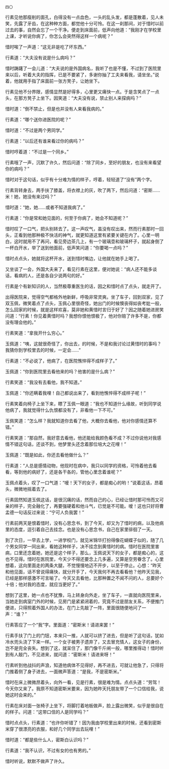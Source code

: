     四〇 

   行素见他那瘦削的面孔，白得没有一点血色，一头的乱头发，都是蓬散着，见人未笑，先露了牙齿，在这种种方面，都觉他十分可怜。在这一刹那间，对于惜时以前过去的事，自然会忘了一个干净。便走到床面前，低声向他道：“我刚才在学校里上课，才听说你病了，你怎么会突然得这样一个病呢？”

   惜时唉了一声道：“这无非是吃了坏东西。”

   行素道：“大夫没有说是什么病吗？”

   惜时踌躇了一会儿道：“大夫说的是外国病名，我听了也是不懂，不过到了医院里来以后，听着大夫的指挥，已是不要紧了，多谢你抽了工夫来看我，请坐坐。”说着，他就用手指了床面前一张方凳子，让她坐下。

   行素见他不分界限，感情显然是好得多，心里更又痛快一点。于是含笑点了一点头，在那方凳子上坐下。因笑道：“大夫没有说，禁止别人来探病吗？”

   惜时道：“倒不禁止，但是也并没有人来看我病的。”

   行素道：“哪个送你进医院的呢？”

   惜时道：“不过是两个男同学。”

   行素道：“以后还有谁来看过你的病吗？”

   惜时哼着道：“不过是一个同乡。”

   行素哦了一声，沉默了许久，然后问道：“除了同乡，至好的朋友，也没有来看望你的病吗？”

   惜时对于这句话，似乎有十分难为情的样子，哼着，轻轻道了“没有”两个字。

   行素背转身去，两手扶了膝盖，将衣襟上的灰，吹了两下，然后问道：“密斯……米！她，她没有来过吗？”

   惜时道：“她，她……或者不知道我病了。”

   行素道：“你是常和她见面的，何至于你病了，她会不知道呢？”

   惜时叹了一口气，把头别转去了。这一声叹气，虽没有叹出来，然而行素那时一回头，正看到他那种极不快活的神气，就更知道这里有紧要关键在内了。心里一明白，这时就用不了再问，看见旁边茶几上，有一个玻璃壶和玻璃杯子，就起身倒了一杯白开水，举了送到他面前，低声笑问道：“你要喝一点吗？”

   惜时点点头，她就将这杯开水，送到惜时嘴边，让他就在她手上喝了。

   又坐谈了一会，外国大夫来了，看见行素在这里，便对她说：“病人还不能多谈话，看病的人，还是各自少说两句的好。”

   行素是个有新知识的人，当然极尊重医生的话，因之和惜时点了点头，就走开了。

   出得医院来，觉得空气都格外地新鲜，呼吸非常灵爽。坐了车子，回到双家，见了双玉佩，微笑着点了点头，玉佩心里很奇怪，她出门的时候懊丧得如丧考妣一般，怎么回家的时候，就是这样欢喜，莫非她和黄惜时言归于好了？因之随着她进房笑问道：“行素！你见着黄惜时吗？我想你恨他恨极了，他对你赔了许多不是，你都没有理会他的。”

   行素笑道：“拿我开什么穷心。”

   玉佩道：“咦，这就很奇怪了，你出去，的时候，不是和我讨论过黄惜时的事吗？我猜你到学校里去的时候，一定会……”

   行素道：“不必说了，他病了，在医院憔悴得不成样子了。”

   玉佩道：“你到医院里去看他来的吗？他害的是什么病？”

   行素笑道：“我没有去看他，我不知道。”

   玉佩道：“你还瞒着我哩！自己都说出来了，看到他憔悴得不成样子呢！”

   行素笑着向椅子上坐下来，瞟了玉佩一眼道：“我也不知道什么缘故，听到同学说他病了，我就觉得什么仇恨都没有了，非看他一下不可。”

   玉佩笑道：“怎么样？我就知道你去看了他，大概你去看他，他对你感情还算不错。”

   行素笑道：“那自然，我好意去看他，他还能给我颜色看不成？不过你说他对我感情不错这句话，还谈不到，他梦里头还念着那位培大之花哩！”

   玉佩道：“既是如此，你还去看他做什么？”

   行素道：“人总是感情动物，他现时在病中，我只以同学的资格，可怜着他去看看，等到他的病好了，还是各干各的，管他心里念着谁呢？”

   玉佩点着头，叹了一口气道：“嗳！天下的女子，都是痴心的哟！”说着这话，昂着头，微微地摇着去了。

   行素固然知道玉佩这话，是很沉痛的话，然而自己的心，已经让惜时那可怜而又可亲的样子，完全融化了，再要强硬着和他斗气，已觉是不可能。嗳！这也只好将曹孟德一句话反过来说：“宁可人负我罢！”

   行素前两天是恨着惜时，没有心思念书，到了今天，却又为了惜时的病，以及他病里的态度，逗引着自己去挂念。也是没有心思念书，自己在家里徘徊了一天。

   到了次日，一早去上学，一进学校门，就见米锦华打扮得像花蝴蝶子似的，随了几个男女同学一同出来，看她这种样子，决不挂念到黄惜时的病。惜时在医院里害病，口里还念着她，她还是这个样子，那么，玉佩说天下的女子，都是痴心的，这也不见得。惜时在医院里，今天少不得还要念上几多遍，又算是空劳眷念了。心里想着，这向里面走的两条大腿，不觉慢慢地迈不开步，以至于停止。心想：“昨天和他见面，话不曾说得痛快，就分开手了，今天我何不再去看看他？他昨天见我，已经是那样感激不可言喻了。今天又去看他，比那种置之不闻不问的人，总要好个十倍；他对我的态度，就应当更好了。”

   想到了这里，她一点也不犹豫，马上转身向外走，坐了车子，一直就向医院里来，当她走到病室门外的时候，见房门是紧紧闭着的，究竟不过是朋友关系，不便推门便进，只得照着外国人的办法，在门上先敲了一阵，里面很随便地问了一声：“谁？”

   行素答应了一个“我”字。里面道：“密斯米！请进来罢！”

   行素手扶了门上的门钮，本来只一推，人就可以挤了进去，但是听了这句话，犹如冷水兜头浇了下来一样。一个女子被男子遗弃了，又去冒充情人，这女子的身份，岂不是完全丧失。想到了这，就呆住了，那门像千斤闸一般，哪里推得动！惜时听到有人敲门，不见进来，就问道：“密斯米！请进来呀！”

   行素听到他战抖的声浪，知道他病体不见得好，再不进去，可就让他急了，只得将门推着侧了身子进去，一面微声答道：“是我，不是密斯米。”

   惜时在床上微微昂着头，向外一看，见是行素，很是难为情。点点头道：“劳驾！今天你又来了。我原不知道密斯米要来，因为她昨天托朋友带了一个口信给我，说她这时会来的。”

   行素在床对面一张椅子上坐下，将脚打着地板做声，脸上露出微笑，似乎是很自在的样子。问道：“这带口信的人是同学吗？”

   惜时点点头，行素道：“也许你听错了！因为我由学校里出来的时候，还看到密斯米穿了很漂亮的衣服，和好几个同学出去玩哩！”

   惜时道：“都是些什么人，密斯白认识吗？”

   行素道：“我不认识，不过有女的也有男的。”

   惜时听说，默默不做声了许久。


